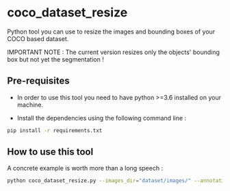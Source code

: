 # coco_dataset_resize
Python tool you can use to resize the images and bounding boxes of your COCO based dataset.

IMPORTANT NOTE : The current version resizes only the objects' bounding box but not yet the segmentation !

## Pre-requisites

- In order to use this tool you need to have python >=3.6 installed on your machine.

- Install the dependencies using the following command line :
```bash
pip install -r requirements.txt
```

## How to use this tool

A concrete example is worth more than a long speech : 

```bash
python coco_dataset_resize.py --images_dir="dataset/images/" --annotations_file="dataset/annotations.json" --image_width=512 --image_height=512 --output_ann_file="resized_dataset/annotations.json" --output_img_dir="resized_dataset/images/"
```
